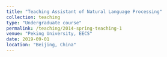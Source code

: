 ```yaml
---
title: "Teaching Assistant of Natural Language Processing"
collection: teaching
type: "Undergraduate course"
permalink: /teaching/2014-spring-teaching-1
venue: "Peking University, EECS"
date: 2019-09-01
location: "Beijing, China"
---
```


<!-- Natural Language Processing
======
TA of Natural language processing course for undergraduate, Peking University, EECS, 2019-2020 -->
